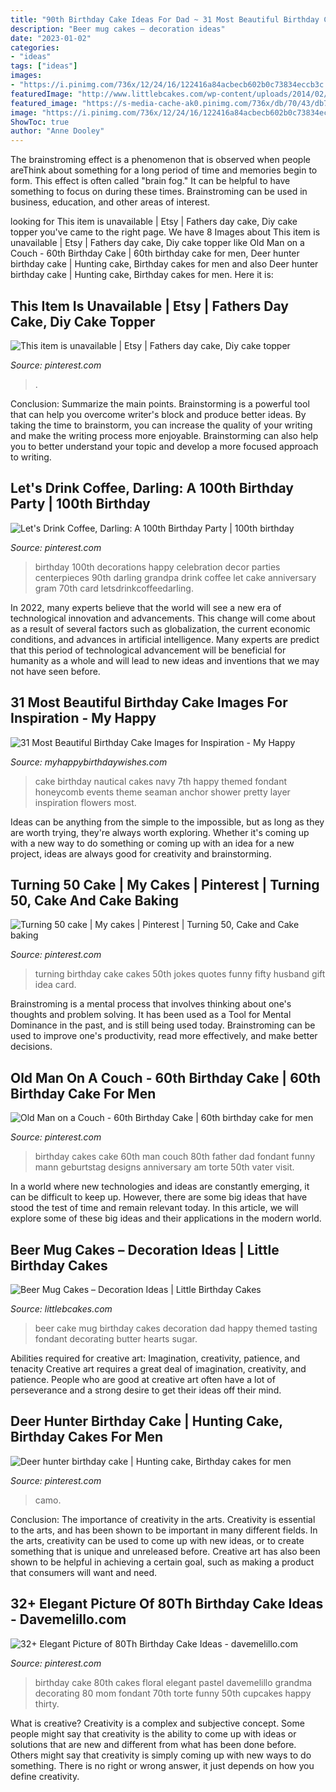 ```yaml
---
title: "90th Birthday Cake Ideas For Dad ~ 31 Most Beautiful Birthday Cake Images For Inspiration"
description: "Beer mug cakes – decoration ideas"
date: "2023-01-02"
categories:
- "ideas"
tags: ["ideas"]
images:
- "https://i.pinimg.com/736x/12/24/16/122416a84acbecb602b0c73834eccb3c.jpg"
featuredImage: "http://www.littlebcakes.com/wp-content/uploads/2014/02/Beer-Mug-Cakes-Pictures.jpg"
featured_image: "https://s-media-cache-ak0.pinimg.com/736x/db/70/43/db704337e47d1da466911ceecaeebf90--turning--th-birthday.jpg"
image: "https://i.pinimg.com/736x/12/24/16/122416a84acbecb602b0c73834eccb3c.jpg"
ShowToc: true
author: "Anne Dooley"
---
```



The brainstroming effect is a phenomenon that is observed when people areThink about something for a long period of time and memories begin to form. This effect is often called "brain fog." It can be helpful to have something to focus on during these times. Brainstroming can be used in business, education, and other areas of interest.

	

		
looking for This item is unavailable | Etsy | Fathers day cake, Diy cake topper you've came to the right page. We have 8 Images about This item is unavailable | Etsy | Fathers day cake, Diy cake topper like Old Man on a Couch - 60th Birthday Cake | 60th birthday cake for men, Deer hunter birthday cake | Hunting cake, Birthday cakes for men and also Deer hunter birthday cake | Hunting cake, Birthday cakes for men. Here it is:
		
    
## This Item Is Unavailable | Etsy | Fathers Day Cake, Diy Cake Topper

<img loading=lazy src="https://i.pinimg.com/736x/ac/80/d3/ac80d3ea01f7f7d223da187bf71aef8c.jpg" onerror="this.onerror=null;this.src='https://tse3.mm.bing.net/th?id=OIP.G7amJ7EC_NY-Ih9rKGHEJAHaLF&amp;pid=15.1';" alt="This item is unavailable | Etsy | Fathers day cake, Diy cake topper">

_Source: pinterest.com_

>. 

	

Conclusion: Summarize the main points.
Brainstorming is a powerful tool that can help you overcome writer's block and produce better ideas. By taking the time to brainstorm, you can increase the quality of your writing and make the writing process more enjoyable. Brainstorming can also help you to better understand your topic and develop a more focused approach to writing.

    
## Let&#039;s Drink Coffee, Darling: A 100th Birthday Party | 100th Birthday

<img loading=lazy src="https://i.pinimg.com/736x/92/2b/5a/922b5a5d6b89135aaee40a665f10d43c--birthday-party-decorations-parties-decorations.jpg" onerror="this.onerror=null;this.src='https://tse3.mm.bing.net/th?id=OIP.AdKOkUX_tXtf02Qc381QZQAAAA&amp;pid=15.1';" alt="Let&#039;s Drink Coffee, Darling: A 100th Birthday Party | 100th birthday">

_Source: pinterest.com_

>birthday 100th decorations happy celebration decor parties centerpieces 90th darling grandpa drink coffee let cake anniversary gram 70th card letsdrinkcoffeedarling. 

	

In 2022, many experts believe that the world will see a new era of technological innovation and advancements. This change will come about as a result of several factors such as globalization, the current economic conditions, and advances in artificial intelligence. Many experts are predict that this period of technological advancement will be beneficial for humanity as a whole and will lead to new ideas and inventions that we may not have seen before.

    
## 31 Most Beautiful Birthday Cake Images For Inspiration - My Happy

<img loading=lazy src="https://www.myhappybirthdaywishes.com/wp-content/uploads/2016/01/navy-birthday-cake-images.jpg" onerror="this.onerror=null;this.src='https://tse4.mm.bing.net/th?id=OIP.I3RcIkt6ippY_lC7OCs7TwHaLH&amp;pid=15.1';" alt="31 Most Beautiful Birthday Cake Images for Inspiration - My Happy">

_Source: myhappybirthdaywishes.com_

>cake birthday nautical cakes navy 7th happy themed fondant honeycomb events theme seaman anchor shower pretty layer inspiration flowers most. 

	

Ideas can be anything from the simple to the impossible, but as long as they are worth trying, they're always worth exploring. Whether it's coming up with a new way to do something or coming up with an idea for a new project, ideas are always good for creativity and brainstorming.

    
## Turning 50 Cake | My Cakes | Pinterest | Turning 50, Cake And Cake Baking

<img loading=lazy src="https://s-media-cache-ak0.pinimg.com/736x/db/70/43/db704337e47d1da466911ceecaeebf90--turning--th-birthday.jpg" onerror="this.onerror=null;this.src='https://tse4.mm.bing.net/th?id=OIP.MvrlzTDCGuYHlV2KawdEUAHaJ6&amp;pid=15.1';" alt="Turning 50 cake | My cakes | Pinterest | Turning 50, Cake and Cake baking">

_Source: pinterest.com_

>turning birthday cake cakes 50th jokes quotes funny fifty husband gift idea card. 

	

Brainstroming is a mental process that involves thinking about one's thoughts and problem solving. It has been used as a Tool for Mental Dominance in the past, and is still being used today. Brainstroming can be used to improve one's productivity, read more effectively, and make better decisions.

    
## Old Man On A Couch - 60th Birthday Cake | 60th Birthday Cake For Men

<img loading=lazy src="https://i.pinimg.com/736x/77/58/55/775855292589722d2d139470f7be4edc.jpg" onerror="this.onerror=null;this.src='https://tse3.mm.bing.net/th?id=OIP.Ojnd3YPz6s-pQHtgw-hxyAHaHG&amp;pid=15.1';" alt="Old Man on a Couch - 60th Birthday Cake | 60th birthday cake for men">

_Source: pinterest.com_

>birthday cakes cake 60th man couch 80th father dad fondant funny mann geburtstag designs anniversary am torte 50th vater visit. 

	

In a world where new technologies and ideas are constantly emerging, it can be difficult to keep up. However, there are some big ideas that have stood the test of time and remain relevant today. In this article, we will explore some of these big ideas and their applications in the modern world.

    
## Beer Mug Cakes – Decoration Ideas | Little Birthday Cakes

<img loading=lazy src="http://www.littlebcakes.com/wp-content/uploads/2014/02/Beer-Mug-Cakes-Pictures.jpg" onerror="this.onerror=null;this.src='https://tse2.mm.bing.net/th?id=OIP.MIzo5z14vtrBH2LnJaCcjwHaJm&amp;pid=15.1';" alt="Beer Mug Cakes – Decoration Ideas | Little Birthday Cakes">

_Source: littlebcakes.com_

>beer cake mug birthday cakes decoration dad happy themed tasting fondant decorating butter hearts sugar. 

	

Abilities required for creative art: Imagination, creativity, patience, and tenacity
Creative art requires a great deal of imagination, creativity, and patience. People who are good at creative art often have a lot of perseverance and a strong desire to get their ideas off their mind.

    
## Deer Hunter Birthday Cake | Hunting Cake, Birthday Cakes For Men

<img loading=lazy src="https://s-media-cache-ak0.pinimg.com/736x/3f/c4/74/3fc47474c915921d61a997028e6d29f2.jpg" onerror="this.onerror=null;this.src='https://tse3.mm.bing.net/th?id=OIP.6SXq_MwF5DW3YipaihwWOQC7FN&amp;pid=15.1';" alt="Deer hunter birthday cake | Hunting cake, Birthday cakes for men">

_Source: pinterest.com_

>camo. 

	

Conclusion: The importance of creativity in the arts.
Creativity is essential to the arts, and has been shown to be important in many different fields. In the arts, creativity can be used to come up with new ideas, or to create something that is unique and unreleased before. Creative art has also been shown to be helpful in achieving a certain goal, such as making a product that consumers will want and need.

    
## 32+ Elegant Picture Of 80Th Birthday Cake Ideas - Davemelillo.com

<img loading=lazy src="https://i.pinimg.com/736x/12/24/16/122416a84acbecb602b0c73834eccb3c.jpg" onerror="this.onerror=null;this.src='https://tse4.mm.bing.net/th?id=OIP.fq5z_Yf8wO9UgZ18m0h0PAHaJ3&amp;pid=15.1';" alt="32+ Elegant Picture of 80Th Birthday Cake Ideas - davemelillo.com">

_Source: pinterest.com_

>birthday cake 80th cakes floral elegant pastel davemelillo grandma decorating 80 mom fondant 70th torte funny 50th cupcakes happy thirty. 

	

What is creative?
Creativity is a complex and subjective concept. Some people might say that creativity is the ability to come up with ideas or solutions that are new and different from what has been done before. Others might say that creativity is simply coming up with new ways to do something. There is no right or wrong answer, it just depends on how you define creativity.

